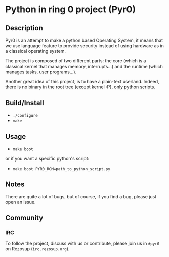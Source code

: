 # Python in ring 0 project (Pyr0)

## Description
Pyr0 is an attempt to make a python based Operating System,
it means that we use language feature to provide security
instead of using hardware as in a classical operating system.

The project is composed of two different parts: the core (which is a classical
kernel that manages memory, interrupts...) and the runtime (which manages
tasks, user programs...).

Another great idea of this project, is to have a plain-text userland.
Indeed, there is no binary in the root tree (except kernel :P), only
python scripts.

## Build/Install

- `./configure`
- `make`


## Usage
- `make boot`

or if you want a specific python's script:

- `make boot PYR0_ROM=path_to_python_script.py`


## Notes
There are quite a lot of bugs, but of course, if you find a bug, please just
open an issue.

## Community

### IRC

To follow the project, discuss with us or contribute, please join us in
`#pyr0` on Rezosup (`irc.rezosup.org`).
